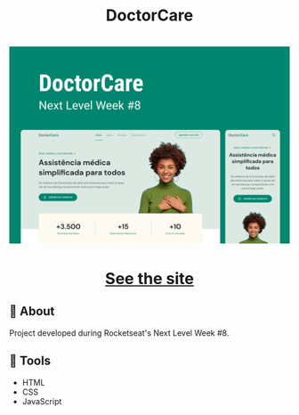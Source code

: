 <h1 align='center'>
DoctorCare
</h1>

<h1 align='center'>
  <img src="./assets/Capa.png" />
</h1>
<h1 align='center'><a href="https://ewrtonl.github.io/doctorcare/">See the site</a></h1>

## 📕 About

Project developed during Rocketseat's Next Level Week #8.

## 🔨 Tools

- HTML
- CSS
- JavaScript
